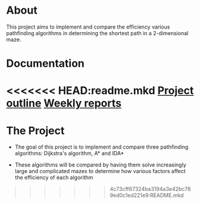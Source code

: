 # About

This project aims to implement and compare the efficiency various pathfinding algorithms in determining the shortest path in a 2-dimensional maze.

# Documentation

<<<<<<< HEAD:readme.mkd
[Project outline]()
[Weekly reports]()
=======
# The Project

* The goal of this project is to implement and compare three pathfinding algorithms: Dijkstra's algorithm, A* and IDA*

* These algorithms will be compared by having them solve increasingly large and complicated mazes to determine how various factors affect the efficiency of each algorithm
>>>>>>> 4c73cff67324ba3194a3e42bc789ed0c1ed221e9:README.mkd
